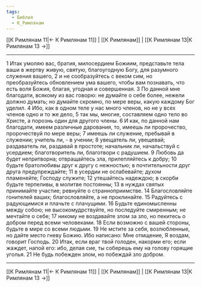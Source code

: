 ```yaml
---
tags:
  - Библия
  - К_Римлянам
---
```

[[К Римлянам 11|← К Римлянам 11]] | [[К Римлянам]] | [[К Римлянам 13|К Римлянам 13 →]]

---
1 Итак умоляю вас, братия, милосердием Божиим, представьте тела ваши в жертву живую, святую, благоугодную Богу, для разумного служения вашего,
2 и не сообразуйтесь с веком сим, но преобразуйтесь обновлением ума вашего, чтобы вам познавать, что есть воля Божия, благая, угодная и совершенная.
3 По данной мне благодати, всякому из вас говорю: не думайте о себе более, нежели должно думать; но думайте скромно, по мере веры, какую каждому Бог уделил.
4 Ибо, как в одном теле у нас много членов, но не у всех членов одно и то же дело,
5 так мы, многие, составляем одно тело во Христе, а порознь один для другого члены.
6 И как, по данной нам благодати, имеем различные дарования, то, имеешь ли пророчество, пророчествуй по мере веры;
7 имеешь ли служение, пребывай в служении; учитель ли, - в учении;
8 увещатель ли, увещевай; раздаватель ли, раздавай в простоте; начальник ли, начальствуй с усердием; благотворитель ли, благотвори с радушием.
9 Любовь да будет непритворна; отвращайтесь зла, прилепляйтесь к добру;
10 будьте братолюбивы друг к другу с нежностью; в почтительности друг друга предупреждайте;
11 в усердии не ослабевайте; духом пламенейте; Господу служите;
12 утешайтесь надеждою; в скорби будьте терпеливы, в молитве постоянны;
13 в нуждах святых принимайте участие; ревнуйте о странноприимстве.
14 Благословляйте гонителей ваших; благословляйте, а не проклинайте.
15 Радуйтесь с радующимися и плачьте с плачущими.
16 Будьте единомысленны между собою; не высокомудрствуйте, но последуйте смиренным; не мечтайте о себе;
17 никому не воздавайте злом за зло, но пекитесь о добром перед всеми человеками.
18 Если возможно с вашей стороны, будьте в мире со всеми людьми.
19 Не мстите за себя, возлюбленные, но дайте место гневу Божию. Ибо написано: Мне отмщение, Я воздам, говорит Господь.
20 Итак, если враг твой голоден, накорми его; если жаждет, напой его: ибо, делая сие, ты соберешь ему на голову горящие уголья.
21 Не будь побежден злом, но побеждай зло добром.

---
[[К Римлянам 11|← К Римлянам 11]] | [[К Римлянам]] | [[К Римлянам 13|К Римлянам 13 →]]